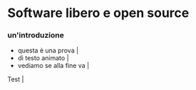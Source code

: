 
# Software libero e open source

### un'introduzione

- questa è una prova |
- di testo animato |
- vediamo se alla fine va |

Test |


